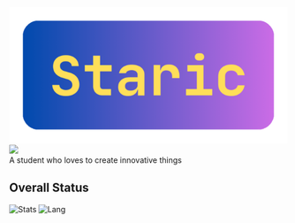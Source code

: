 ![](banner.png) 
![](https://komarev.com/ghpvc/?username=staricdev)  
A student who loves to create innovative things  
## Overall Status 
![Stats](https://github-readme-stats-sigma-five.vercel.app/api?username=staricdev&show_icons=true&theme=omni)
![Lang](https://github-readme-stats-sigma-five.vercel.app/api/top-langs/?username=staricdev&hide=html,css&theme=omni)
